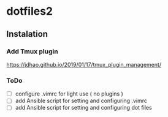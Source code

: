 # dotfiles2

## Instalation

### Add Tmux plugin
https://jdhao.github.io/2019/01/17/tmux_plugin_management/

### ToDo

- [ ]  configure .vimrc for light use ( no plugins )
- [ ]  add Ansible script for setting and configuring .vimrc
- [ ]  add Ansible script for setting and configuring dot files
